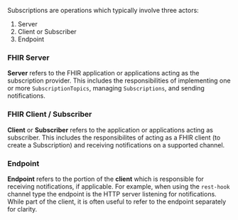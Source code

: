 
Subscriptions are operations which typically involve three actors:

1. Server
1. Client or Subscriber
1. Endpoint

### FHIR Server

**Server** refers to the FHIR application or applications acting as the subscription provider. This includes the responsibilities of implementing one or more `SubscriptionTopics`, managing `Subscriptions`, and sending notifications.

### FHIR Client / Subscriber

**Client** or **Subscriber** refers to the application or applications acting as subscriber. This includes the responsibilites of acting as a FHIR client (to create a Subscription) and receiving notifications on a supported channel.

### Endpoint

**Endpoint** refers to the portion of the **client** which is responsible for receiving notifications, if applicable.  For example, when using the `rest-hook` channel type the endpoint is the HTTP server listening for notifications.  While part of the client, it is often useful to refer to the endpoint separately for clarity.